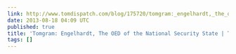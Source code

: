 ```yaml
---
link: http://www.tomdispatch.com/blog/175720/tomgram:_engelhardt,_the_oed_of_the_national_security_state/
date: 2013-08-18 04:09 UTC
published: true
title: 'Tomgram: Engelhardt, The OED of the National Security State | TomDispatch'
tags: []
---
```



